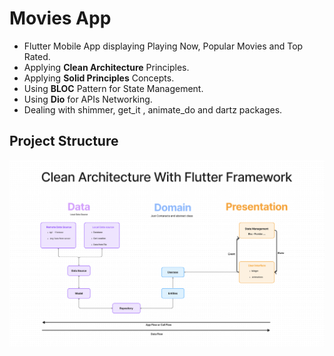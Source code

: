 # Movies App

- Flutter Mobile App displaying Playing Now, Popular Movies and Top Rated.
- Applying **Clean Architecture** Principles.
- Applying **Solid Principles** Concepts.
- Using **BLOC** Pattern for State Management.
- Using **Dio** for APIs Networking.
- Dealing with shimmer, get_it , animate_do and dartz packages.

<!-- ## Project Demo

<img src="https://github.com/Zeyad-Amr/Movies-App/blob/main/screenshots/demo.gif" width="50%"/> -->

## Project Structure
![alt text](/screenshots/caf.png)
